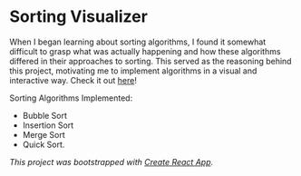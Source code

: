 # Sorting Visualizer

When I began learning about sorting algorithms, I found it somewhat difficult to grasp what was actually happening and how these algorithms differed in their approaches to sorting. This served as the reasoning behind this project, motivating me to implement algorithms in a visual and interactive way. Check it out [here](https://drewvlaz-sorting-visualizer.netlify.app/)!

Sorting Algorithms Implemented:

- Bubble Sort
- Insertion Sort
- Merge Sort
- Quick Sort.

_This project was bootstrapped with [Create React App](https://github.com/facebook/create-react-app)._
